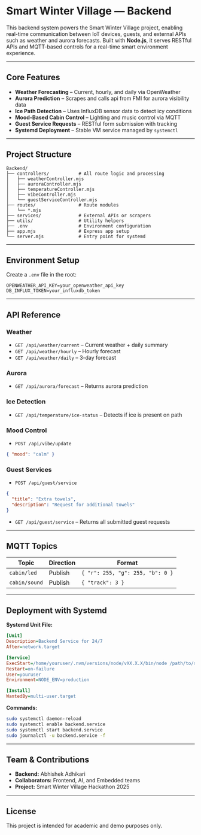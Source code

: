 # Smart Winter Village — Backend

This backend system powers the Smart Winter Village project, enabling real-time communication between IoT devices, guests, and external APIs such as weather and aurora forecasts. Built with **Node.js**, it serves RESTful APIs and MQTT-based controls for a real-time smart environment experience.

---

##  Core Features

- **Weather Forecasting** – Current, hourly, and daily via OpenWeather
- **Aurora Prediction** – Scrapes and calls api from FMI for aurora visibility data
- **Ice Path Detection** – Uses InfluxDB sensor data to detect icy conditions
- **Mood-Based Cabin Control** – Lighting and music control via MQTT
- **Guest Service Requests** – RESTful form submission with tracking
- **Systemd Deployment** – Stable VM service managed by `systemctl`

---

## Project Structure

```
Backend/
├── controllers/           # All route logic and processing
│   ├── weatherController.mjs
│   ├── auroraController.mjs
│   ├── temperatureController.mjs
│   ├── vibeController.mjs
│   └── guestServiceController.mjs
├── routes/                # Route modules
│   └── *.mjs
├── services/              # External APIs or scrapers
├── utils/                 # Utility helpers
├── .env                   # Environment configuration
├── app.mjs                # Express app setup
└── server.mjs             # Entry point for systemd
```

---

##  Environment Setup

Create a `.env` file in the root:

```env
OPENWEATHER_API_KEY=your_openweather_api_key
DB_INFLUX_TOKEN=your_influxdb_token
```

---

## API Reference

### Weather

- `GET /api/weather/current` – Current weather + daily summary
- `GET /api/weather/hourly` – Hourly forecast
- `GET /api/weather/daily` – 3-day forecast

### Aurora

- `GET /api/aurora/forecast` – Returns aurora prediction

### Ice Detection

- `GET /api/temperature/ice-status` – Detects if ice is present on path

### Mood Control

- `POST /api/vibe/update`

```json
{ "mood": "calm" }
```

### Guest Services

- `POST /api/guest/service`

```json
{
  "title": "Extra towels",
  "description": "Request for additional towels"
}
```

- `GET /api/guest/service` – Returns all submitted guest requests

---

## MQTT Topics

| Topic                  | Direction | Format                              |
|------------------------|-----------|--------------------------------------|
| `cabin/led`            | Publish   | `{ "r": 255, "g": 255, "b": 0 }`     |
| `cabin/sound`          | Publish   | `{ "track": 3 }`                     |

---

## Deployment with Systemd

**Systemd Unit File:**

```ini
[Unit]
Description=Backend Service for 24/7
After=network.target

[Service]
ExecStart=/home/youruser/.nvm/versions/node/vXX.X.X/bin/node /path/to/server.mjs
Restart=on-failure
User=youruser
Environment=NODE_ENV=production

[Install]
WantedBy=multi-user.target
```

**Commands:**

```bash
sudo systemctl daemon-reload
sudo systemctl enable backend.service
sudo systemctl start backend.service
sudo journalctl -u backend.service -f
```

---

##  Team & Contributions

- **Backend:** Abhishek Adhikari
- **Collaborators:** Frontend, AI, and Embedded teams
- **Project:** Smart Winter Village Hackathon 2025

---

##  License

This project is intended for academic and demo purposes only.
